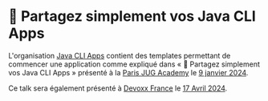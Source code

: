 # :floppy_disk: Partagez simplement vos Java CLI Apps

L'organisation [Java CLI Apps](https://github.com/java-cli-apps) contient des templates permettant de commencer une application comme expliqué dans « :floppy_disk: Partagez simplement vos Java CLI Apps » présenté à la [Paris JUG Academy](https://www.parisjug.org/events/2024/01-09-young-blood-11/) le [9 janvier 2024](https://youtu.be/Disp1KJDKzA?si=_Owz6_UxddetUzCT).

Ce talk sera également présenté à [Devoxx France](https://www.devoxx.fr) le [17 Avril 2024](https://mobile.devoxx.com/events/devoxxfr2024/talks/36021/details).
